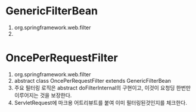 # GenericFilterBean
1. org.springframework.web.filter
1. 

# OncePerRequestFilter
1. org.springframework.web.filter
1. abstract class OncePerRequestFilter extends GenericFilterBean
1. 주요 필터링 로직은 abstract doFilterInternal의 구현이고, 이것이 요청딩 한번만 이루어지는 것을 보장한다. 
1. ServletRequest에 마크용 어트리뷰트를 붙여 이미 필터링된것인지를 체크한다.